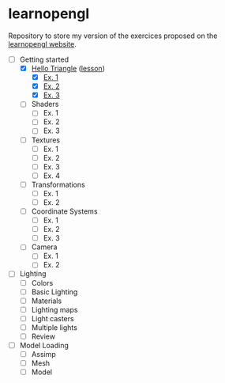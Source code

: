 # learnopengl

Repository to store my version of the exercices proposed on the [learnopengl website](https://learnopengl.com/).

- [ ] Getting started
    - [x] [Hello Triangle](./src/GettingStarted/HelloTriangle/) ([lesson](https://learnopengl.com/Getting-started/Hello-Window))
        - [x] [Ex. 1](./src/GettingStarted/HelloTriangle/ex1.cpp)
        - [x] [Ex. 2](./src/GettingStarted/HelloTriangle/ex2.cpp)
        - [x] [Ex. 3](./src/GettingStarted/HelloTriangle/ex3.cpp)
    - [ ] Shaders
        - [ ] Ex. 1
        - [ ] Ex. 2
        - [ ] Ex. 3
    - [ ] Textures
        - [ ] Ex. 1
        - [ ] Ex. 2
        - [ ] Ex. 3
        - [ ] Ex. 4
    - [ ] Transformations
        - [ ] Ex. 1
        - [ ] Ex. 2
    - [ ] Coordinate Systems
        - [ ] Ex. 1
        - [ ] Ex. 2
        - [ ] Ex. 3
    - [ ] Camera
        - [ ] Ex. 1
        - [ ] Ex. 2
- [ ] Lighting
    - [ ] Colors
    - [ ] Basic Lighting
    - [ ] Materials
    - [ ] Lighting maps
    - [ ] Light casters
    - [ ] Multiple lights
    - [ ] Review
- [ ] Model Loading
    - [ ] Assimp
    - [ ] Mesh
    - [ ] Model
